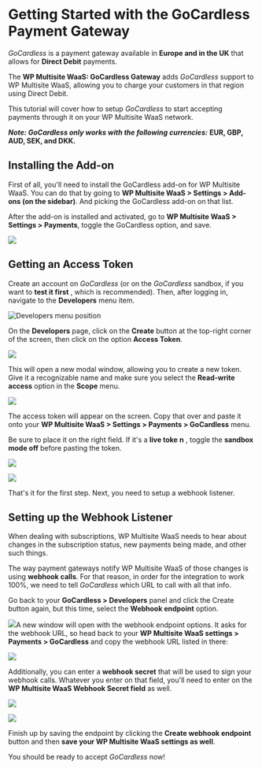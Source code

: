 # Getting Started with the GoCardless Payment Gateway

_GoCardless_ is a payment gateway available in **Europe and in the UK** that allows for **Direct Debit** payments.

The **WP Multisite WaaS: GoCardless Gateway** adds _GoCardless_ support to WP Multisite WaaS, allowing you to charge your customers in that region using Direct Debit.

This tutorial will cover how to setup _GoCardless_ to start accepting payments through it on your WP Multisite WaaS network.

_**Note: GoCardless only works with the following currencies:**_ **EUR, GBP, AUD, SEK, and DKK.**

## Installing the Add-on

First of all, you'll need to install the GoCardless add-on for WP Multisite WaaS. You can do that by going to **WP Multisite WaaS > Settings > Add-ons (on the sidebar)**. And picking the GoCardless add-on on that list.

After the add-on is installed and activated, go to **WP Multisite WaaS > Settings > Payments**, toggle the GoCardless option, and save.

![](https://wp-ultimo-space.fra1.cdn.digitaloceanspaces.com/hs-file-VRRNzphbjJ.png)

## Getting an Access Token

Create an account on _GoCardless_ (or on the _GoCardless_ sandbox, if you want to **test it first** , which is recommended). Then, after logging in, navigate to the **Developers** menu item.

![Developers menu position](https://wp-ultimo-space.fra1.cdn.digitaloceanspaces.com/hs-file-kENJK2VMJy.png)

On the **Developers** page, click on the **Create** button at the top-right corner of the screen, then click on the option **Access Token**.

![](https://wp-ultimo-space.fra1.cdn.digitaloceanspaces.com/hs-file-UrGjq2m5TX.png)

This will open a new modal window, allowing you to create a new token. Give it a recognizable name and make sure you select the **Read-write access** option in the **Scope** menu.

![](https://wp-ultimo-space.fra1.cdn.digitaloceanspaces.com/hs-file-MDY7J5ylvj.png)

The access token will appear on the screen. Copy that over and paste it onto your **WP Multisite WaaS > Settings > Payments > GoCardless** menu.

Be sure to place it on the right field. If it's a **live toke** **n** , toggle the **sandbox mode off** before pasting the token.

![](https://wp-ultimo-space.fra1.cdn.digitaloceanspaces.com/hs-file-3DsJSYPv1Z.png)

![](https://wp-ultimo-space.fra1.cdn.digitaloceanspaces.com/hs-file-FlMS0mucqq.png)

That's it for the first step. Next, you need to setup a webhook listener.

## Setting up the Webhook Listener

When dealing with subscriptions, WP Multisite WaaS needs to hear about changes in the subscription status, new payments being made, and other such things.

The way payment gateways notify WP Multisite WaaS of those changes is using **webhook calls**. For that reason, in order for the integration to work 100%, we need to tell _GoCardless_ which URL to call with all that info.

Go back to your **GoCardless > Developers** panel and click the Create button again, but this time, select the **Webhook endpoint** option.

![](https://wp-ultimo-space.fra1.cdn.digitaloceanspaces.com/hs-file-p3PuOhRO6b.png)A new window will open with the webhook endpoint options. It asks for the webhook URL, so head back to your **WP Multisite WaaS settings > Payments > GoCardless** and copy the webhook URL listed in there:

![](https://wp-ultimo-space.fra1.cdn.digitaloceanspaces.com/hs-file-7GKJY7tRgV.png)

Additionally, you can enter a **webhook secret** that will be used to sign your webhook calls. Whatever you enter on that field, you'll need to enter on the **WP Multisite WaaS Webhook Secret field** as well.

![](https://wp-ultimo-space.fra1.cdn.digitaloceanspaces.com/hs-file-ICXNY1PnA6.png)

![](https://wp-ultimo-space.fra1.cdn.digitaloceanspaces.com/hs-file-YIJv3UFhhz.png)

Finish up by saving the endpoint by clicking the **Create webhook endpoint** button and then **save your WP Multisite WaaS settings as well**.

You should be ready to accept _GoCardless_ now!
